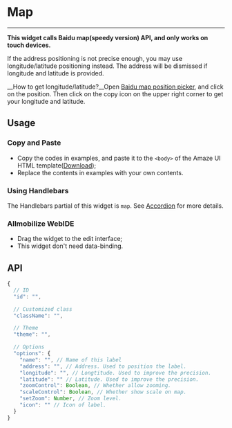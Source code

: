 # Map
---

**This widget calls Baidu map(speedy version) API, and only works on touch devices.**

If the address positioning is not precise enough, you may use longitude/latitude positioning instead. The address will be dismissed if longitude and latitude is provided.

__How to get longitude/latitude?__Open [Baidu map position picker](http://api.map.baidu.com/lbsapi/getpoint/index.html), and click on the position. Then click on the copy icon on the upper right corner to get your longitude and latitude.

## Usage

### Copy and Paste

- Copy the codes in examples, and paste it to the `<body>` of the Amaze UI HTML template([Download](/getting-started));
- Replace the contents in examples with your own contents.

### Using Handlebars

The Handlebars partial of this widget is `map`. See [Accordion](/widgets/accordion) for more details.

### Allmobilize WebIDE

- Drag the widget to the edit interface;
- This widget don't need data-binding.

## API

```javascript
{
  // ID
  "id": "",

  // Customized class
  "className": "",

  // Theme
  "theme": "",

  // Options
  "options": {
    "name": "", // Name of this label
    "address": "", // Address. Used to position the label.
    "longitude": "", // Longtitude. Used to improve the precision.
    "latitude": "" // Latitude. Used to improve the precision.
    "zoomControl": Boolean, // Whether allow zooming.
    "scaleControl": Boolean, // Whether show scale on map.
    "setZoom": Number, // Zoom level.
    "icon": "" // Icon of label.
  }
}
```
